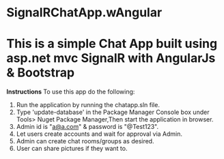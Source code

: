 # SignalRChatApp.wAngular

# This is a simple Chat App built using asp.net mvc SignalR with AngularJs & Bootstrap

 **Instructions**
 To use this app do the following:
 1. Run the application by running the chatapp.sln file.
 2. Type 'update-database' in the Package Manager Console box under Tools> Nuget Package Manager,Then start the application in browser.
 3. Admin id is "a@a.com" & password is "@Test123".
 4. Let users create accounts and wait for approval via Admin.
 5. Admin can create chat rooms/groups as desired.
 6. User can share pictures if they want to.
